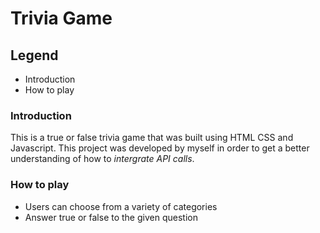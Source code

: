 # Trivia Game 

## Legend 
- Introduction
- How to play 


### Introduction
This is a true or false trivia game that was built using HTML CSS and Javascript. This project was developed by myself in order to get a better understanding of how to _intergrate API calls_.

### How to play
- Users can choose from a variety of categories
- Answer true or false to the given question
